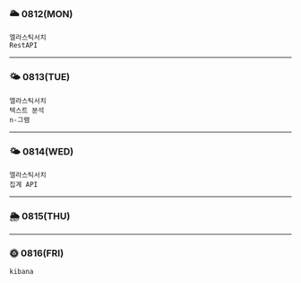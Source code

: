 
### 🌥 0812(MON)
	엘라스틱서치
	RestAPI

---

### 🌤 0813(TUE)
	엘라스틱서치
	텍스트 분석
	n-그램
---

### 🌤 0814(WED)
	엘라스틱서치
	집계 API
---

### 🌦 0815(THU)


---

### 🌞 0816(FRI)
	kibana
